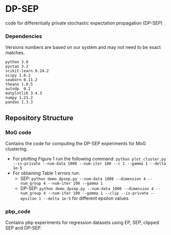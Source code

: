 # DP-SEP
code for differentially private stochastic expectation propagation (DP-SEP)

### Dependencies
Versions numbers are based on our system and may not need to be exact matches. 

    python 3.8
    pystan 3.2
    scikit-learn 0.24.2
    scipy 1.6.2
    seaborn 0.11.2
    theano 1.0.5
    autodp  0.2
    matplotlib 3.4.3
    numpy 1.21.2
    pandas 1.3.3

## Repository Structure

### MoG code

Contains the code for computing the DP-SEP experiments for MoG clustering.

- For plotting Figure 1 run the following command: `python plot_cluster.py --is-private --num-data 1000 --num-iter 100 --c 1 --gamma 1 --delta 1e-5`
- For obtaining Table 1 errors run:
    - SEP: `python demo_dpsep.py --num-data 1000 --dimension 4 --num_group 4 --num-iter 100 --gamma 1`
    - DP-SEP: `python demo_dpsep.py --num-data 1000 --dimension 4 --num_group 4 --num-iter 100 --gamma 1 --clip --is-private --epsilon 1 --delta 1e-5` 
      for different epsilon values.

 
### pbp_code

Contains pbp experiments for regression datasets using EP, SEP, clipped SEP and DP-SEP. 
